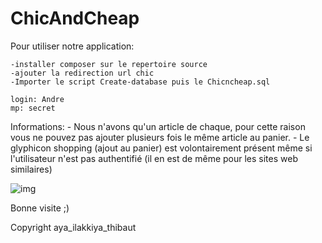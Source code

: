 # ChicAndCheap


Pour utiliser notre application:

	-installer composer sur le repertoire source
	-ajouter la redirection url chic
	-Importer le script Create-database puis le Chicncheap.sql

	login: Andre
 	mp: secret

Informations:
	- Nous n'avons qu'un article de chaque, pour cette raison vous ne pouvez pas ajouter plusieurs fois le même article au panier.
	- Le glyphicon shopping (ajout au panier) est volontairement présent même si l'utilisateur n'est pas authentifié (il en est de même pour les sites web similaires)

![img](http://www.blog-gestion-de-projet.com/wp-content/uploads/2015/07/DSC7509compressed-test.jpg)


Bonne visite ;)

Copyright aya_ilakkiya_thibaut
